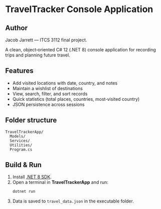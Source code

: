 # TravelTracker Console Application

## Author
Jacob Jarrett — ITCS 3112 final project.

A clean, object‑oriented C# 12 (.NET 8) console application for recording trips and planning future travel.

## Features
* Add visited locations with date, country, and notes
* Maintain a wishlist of destinations
* View, search, filter, and sort records
* Quick statistics (total places, countries, most‑visited country)
* JSON persistence across sessions

## Folder structure
```
TravelTrackerApp/
  Models/
  Services/
  Utilities/
  Program.cs
```

## Build & Run

1. Install [.NET 8 SDK](https://dotnet.microsoft.com/download).
2. Open a terminal in **TravelTrackerApp** and run:
   ```bash
   dotnet run
   ```
3. Data is saved to `travel_data.json` in the executable folder.
